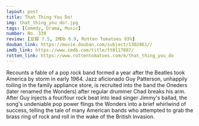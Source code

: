 ```yaml
---
layout: post 
title: That Thing You Do!
img: that_thing_you_do!.jpg
tags: [Comedy, Drama, Music]
number: No. 339
review: [豆瓣 7.5, IMDb 6.9, Rotten Tomatoes 93%]
douban_link: https://movie.douban.com/subject/1302861//
imdb_link: https://www.imdb.com/title/tt0117887/
rotten_link: https://www.rottentomatoes.com/m/that_thing_you_do
---
```


Recounts a fable of a pop rock band formed a year after the Beatles took America by storm in early 1964. Jazz aficionado Guy Patterson, unhappily toiling in the family appliance store, is recruited into the band the Oneders (later renamed the Wonders) after regular drummer Chad breaks his arm. After Guy injects a four/four rock beat into lead singer Jimmy's ballad, the song's undeniable pop power flings the Wonders into a brief whirlwind of success, telling the tale of many American bands who attempted to grab the brass ring of rock and roll in the wake of the British Invasion.